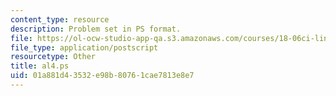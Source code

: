 ```yaml
---
content_type: resource
description: Problem set in PS format.
file: https://ol-ocw-studio-app-qa.s3.amazonaws.com/courses/18-06ci-linear-algebra-communications-intensive-spring-2004/01a881d43532e98b80761cae7813e8e7_al4.ps
file_type: application/postscript
resourcetype: Other
title: al4.ps
uid: 01a881d4-3532-e98b-8076-1cae7813e8e7
---
```

